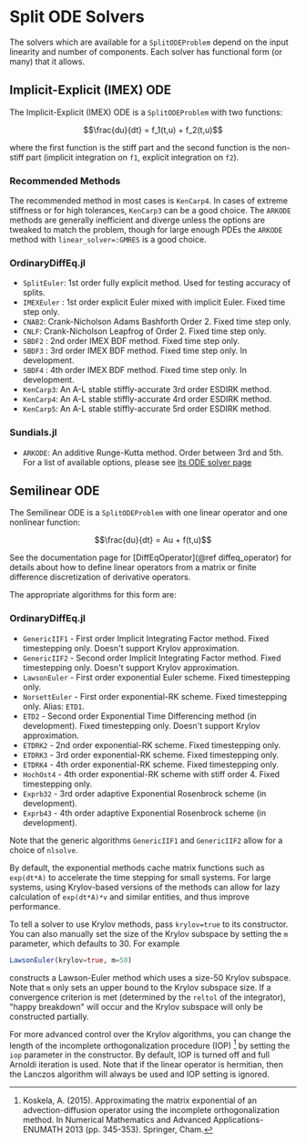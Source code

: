 # Split ODE Solvers

The solvers which are available for a `SplitODEProblem` depend on the input
linearity and number of components. Each solver has functional form
(or many) that it allows.

## Implicit-Explicit (IMEX) ODE

The Implicit-Explicit (IMEX) ODE is a `SplitODEProblem` with two functions:

```math
\frac{du}{dt} =  f_1(t,u) + f_2(t,u)
```

where the first function is the stiff part and the second function is the non-stiff
part (implicit integration on `f1`, explicit integration on `f2`).

### Recommended Methods

The recommended method in most cases is `KenCarp4`. In cases of extreme stiffness
or for high tolerances, `KenCarp3` can be a good choice. The `ARKODE` methods
are generally inefficient and diverge unless the options are tweaked to match
the problem, though for large enough PDEs the `ARKODE` method with
`linear_solver=:GMRES` is a good choice.

### OrdinaryDiffEq.jl

- `SplitEuler`: 1st order fully explicit method. Used for testing accuracy
  of splits.
- `IMEXEuler` : 1st order explicit Euler mixed with implicit Euler. Fixed time
  step only.
- `CNAB2`: Crank-Nicholson Adams Bashforth Order 2. Fixed time step only.
- `CNLF`: Crank-Nicholson Leapfrog of Order 2. Fixed time step only.
- `SBDF2` : 2nd order IMEX BDF method. Fixed time step only.
- `SBDF3` : 3rd order IMEX BDF method. Fixed time step only. In development.
- `SBDF4` : 4th order IMEX BDF method. Fixed time step only. In development.
- `KenCarp3`: An A-L stable stiffly-accurate 3rd order ESDIRK method.
- `KenCarp4`: An A-L stable stiffly-accurate 4rd order ESDIRK method.
- `KenCarp5`: An A-L stable stiffly-accurate 5rd order ESDIRK method.

### Sundials.jl

- `ARKODE`: An additive Runge-Kutta method. Order between 3rd and 5th. For a list
  of available options, please see
  [its ODE solver page](@ref)

## Semilinear ODE

The Semilinear ODE is a `SplitODEProblem` with one linear operator and one nonlinear function:

```math
\frac{du}{dt} =  Au + f(t,u)
```

See the documentation page for [DiffEqOperator](@ref diffeq_operator)
for details about how to define linear operators from a matrix or finite difference
discretization of derivative operators.

The appropriate algorithms for this form are:

### OrdinaryDiffEq.jl

- `GenericIIF1` - First order Implicit Integrating Factor method. Fixed timestepping only. Doesn't support Krylov approximation.
- `GenericIIF2` - Second order Implicit Integrating Factor method. Fixed timestepping only. Doesn't support Krylov approximation.
- `LawsonEuler` - First order exponential Euler scheme. Fixed timestepping only.
- `NorsettEuler` - First order exponential-RK scheme. Fixed timestepping only. Alias: `ETD1`.
- `ETD2` - Second order Exponential Time Differencing method (in development). Fixed timestepping only. Doesn't support Krylov approximation.
- `ETDRK2` - 2nd order exponential-RK scheme. Fixed timestepping only.
- `ETDRK3` - 3rd order exponential-RK scheme. Fixed timestepping only.
- `ETDRK4` - 4th order exponential-RK scheme. Fixed timestepping only.
- `HochOst4` - 4th order exponential-RK scheme with stiff order 4. Fixed
  timestepping only.
- `Exprb32` - 3rd order adaptive Exponential Rosenbrock scheme (in development).
- `Exprb43` - 4th order adaptive Exponential Rosenbrock scheme (in development).

Note that the generic algorithms `GenericIIF1` and `GenericIIF2` allow for a choice of `nlsolve`.

By default, the exponential methods cache matrix functions such as `exp(dt*A)` to accelerate
the time stepping for small systems. For large systems, using Krylov-based versions of the
methods can allow for lazy calculation of `exp(dt*A)*v` and similar entities, and thus improve
performance.

To tell a solver to use Krylov methods, pass `krylov=true` to its constructor. You
can also manually set the size of the Krylov subspace by setting the `m` parameter, which
defaults to 30. For example

```julia
LawsonEuler(krylov=true, m=50)
```

constructs a Lawson-Euler method which uses a size-50 Krylov subspace. Note that `m`
only sets an upper bound to the Krylov subspace size. If a convergence criterion is met
(determined by the `reltol` of the integrator), "happy breakdown" will occur and the
Krylov subspace will only be constructed partially.

For more advanced control over the Krylov algorithms, you can change the length of the
incomplete orthogonalization procedure (IOP) [^1] by setting the `iop` parameter in the
constructor. By default, IOP is turned off and full Arnoldi iteration is used. Note that
if the linear operator is hermitian, then the Lanczos algorithm will always be used and
IOP setting is ignored.

[^1]: Koskela, A. (2015). Approximating the matrix exponential of an advection-diffusion operator using the incomplete orthogonalization method. In Numerical Mathematics and Advanced Applications-ENUMATH 2013 (pp. 345-353). Springer, Cham.
